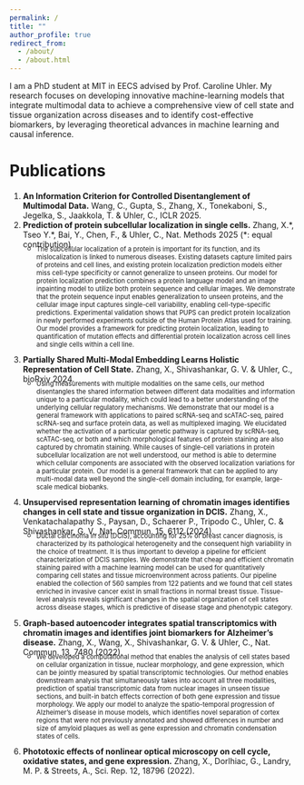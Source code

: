 ```yaml
---
permalink: /
title: ""
author_profile: true
redirect_from: 
  - /about/
  - /about.html
---
```


I am a PhD student at MIT in EECS advised by Prof. Caroline Uhler. My research focuses on developing innovative machine-learning models that integrate multimodal data to achieve a comprehensive view of cell state and tissue organization across diseases and to identify cost-effective biomarkers, by leveraging theoretical advances in machine learning and causal inference.

Publications
======
1. **An Information Criterion for Controlled Disentanglement of Multimodal Data.** Wang, C., Gupta, S., Zhang, X., Tonekaboni, S., Jegelka, S., Jaakkola, T. & Uhler, C., ICLR 2025.
1. **Prediction of protein subcellular localization in single cells.** Zhang, X.\*, Tseo Y.\*, Bai, Y., Chen, F., & Uhler, C., Nat. Methods 2025 (*: equal contribution).
   -  <p style="font-size: 0.8em; margin-top: -10px;">The subcellular localization of a protein is important for its function, and its mislocalization is linked to numerous diseases. Existing datasets capture limited pairs of proteins and cell lines, and existing protein localization prediction models either miss cell-type specificity or cannot generalize to unseen proteins. Our model for protein localization prediction combines a protein language model and an image inpainting model to utilize both protein sequence and cellular images. We demonstrate that the protein sequence input enables generalization to unseen proteins, and the cellular image input captures single-cell variability, enabling cell-type-specific predictions. Experimental validation shows that PUPS can predict protein localization in newly performed experiments outside of the Human Protein Atlas used for training. Our model provides a framework for predicting protein localization, leading to quantification of mutation effects and differential protein localization across cell lines and single cells within a cell line.</p>
1. **Partially Shared Multi-Modal Embedding Learns Holistic Representation of Cell State.** Zhang, X., Shivashankar, G. V. & Uhler, C., bioRxiv 2024.
   - <p style="font-size: 0.8em; margin-top: -10px;">Using measurements with multiple modalities on the same cells, our method disentangles the shared information between different data modalities and information unique to a particular modality, which could lead to a better understanding of the underlying cellular regulatory mechanisms. We demonstrate that our model is a general framework with applications to paired scRNA-seq and scATAC-seq, paired scRNA-seq and surface protein data, as well as multiplexed imaging. We elucidated whether the activation of a particular genetic pathway is captured by scRNA-seq, scATAC-seq, or both and which morphological features of protein staining are also captured by chromatin staining. While causes of single-cell variations in protein subcellular localization are not well understood, our method is able to determine which cellular components are associated with the observed localization variations for a particular protein. Our model is a general framework that can be applied to any multi-modal data well beyond the single-cell domain including, for example, large-scale medical biobanks.
1. **Unsupervised representation learning of chromatin images identifies changes in cell state and tissue organization in DCIS.** Zhang, X., Venkatachalapathy S., Paysan, D., Schaerer P., Tripodo C., Uhler, C. & Shivashankar, G. V., Nat. Commun. 15, 6112 (2024).
    - <p style="font-size: 0.8em; margin-top: -10px;">Ductal carcinoma in situ (DCIS), accounting for 25% of breast cancer diagnosis, is characterized by its pathological heterogeneity and the consequent high variability in the choice of treatment. It is thus important to develop a pipeline for efficient characterization of DCIS samples. We demonstrate that cheap and efficient chromatin staining paired with a machine learning model can be used for quantitatively comparing cell states and tissue microenvironment across patients. Our pipeline enabled the collection of 560 samples from 122 patients and we found that cell states enriched in invasive cancer exist in small fractions in normal breast tissue. Tissue-level analysis reveals significant changes in the spatial organization of cell states across disease stages, which is predictive of disease stage and phenotypic category. </p>
1. **Graph-based autoencoder integrates spatial transcriptomics with chromatin images and identifies joint biomarkers for Alzheimer’s disease.** Zhang, X., Wang, X., Shivashankar, G. V. & Uhler, C., Nat. Commun. 13, 7480 (2022).
   - <p style="font-size: 0.8em; margin-top: -10px;">We developed a computational method that enables the analysis of cell states based on cellular organization in tissue, nuclear morphology, and gene expression, which can be jointly measured by spatial transcriptomic technologies. Our method enables downstream analysis that simultaneously takes into account all three modalities, prediction of spatial transcriptomic data from nuclear images in unseen tissue sections, and built-in batch effects correction of both gene expression and tissue morphology. We apply our model to analyze the spatio-temporal progression of Alzheimer’s disease in mouse models, which identifies novel separation of cortex regions that were not previously annotated and showed differences in number and size of amyloid plaques as well as gene expression and chromatin condensation states of cells.</p>
1. **Phototoxic effects of nonlinear optical microscopy on cell cycle, oxidative states, and gene expression.** Zhang, X., Dorlhiac, G., Landry, M. P. & Streets, A., Sci. Rep. 12, 18796 (2022).

